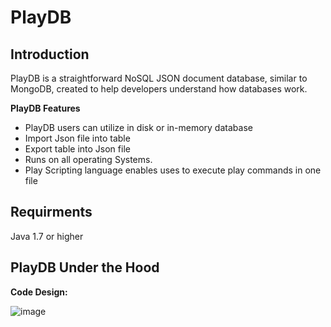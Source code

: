 PlayDB
====

Introduction
--
PlayDB is a straightforward NoSQL JSON document database, similar to MongoDB, created to help developers understand how databases work. 

**PlayDB Features**

   - PlayDB users can utilize in disk or in-memory database     
   - Import Json file into table
   - Export table into Json file
   - Runs on all operating Systems.
   - Play Scripting language enables uses to execute play commands in one file


Requirments
---
Java 1.7 or higher

PlayDB Under the Hood
---
**Code Design:**

![image](https://github.com/selvadurai/PlayDB/assets/4705770/04a0aca8-702f-4020-89f8-f455e8d4108a)


